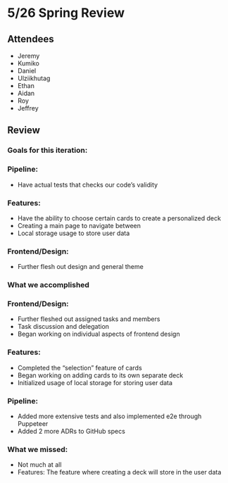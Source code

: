 # 5/26 Spring Review

## Attendees

- Jeremy
- Kumiko
- Daniel
- Ulziikhutag
- Ethan
- Aidan
- Roy
- Jeffrey

## Review

### Goals for this iteration:

### Pipeline: 

- Have actual tests that checks our code’s validity

### Features:

- Have the ability to choose certain cards to create a personalized deck
- Creating a main page to navigate between
- Local storage usage to store user data

### Frontend/Design:

- Further flesh out design and general theme

### What we accomplished

### Frontend/Design:

- Further fleshed out assigned tasks and members
- Task discussion and delegation
- Began working on individual aspects of frontend design

### Features:

- Completed the “selection” feature of cards
- Began working on adding cards to its own separate deck
- Initialized usage of local storage for storing user data

### Pipeline:

- Added more extensive tests and also implemented e2e through Puppeteer
- Added 2 more ADRs to GitHub specs

### What we missed:

- Not much at all
- Features: The feature where creating a deck will store in the user data